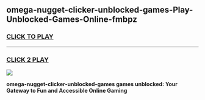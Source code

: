 
## omega-nugget-clicker-unblocked-games-Play-Unblocked-Games-Online-fmbpz
<h3>
<a href="https://premium76.site?title=omega-nugget-clicker-unblocked-games&ref=24A">CLICK TO PLAY</a></h3>
<hr>

<h3>
<a href="https://premium76.site?title=omega-nugget-clicker-unblocked-games&ref=24A">CLICK 2 PLAY</a>
  
</h3>

<a href="https://premium76.site?title=omega-nugget-clicker-unblocked-games&ref=24A"><img src="https://clearcache.store/games.png"></a>


**omega-nugget-clicker-unblocked-games games unblocked: Your Gateway to Fun and Accessible Online Gaming**
